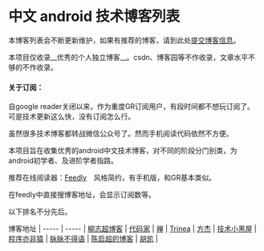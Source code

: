中文 android 技术博客列表
=========

本博客列表会不断更新维护，如果有推荐的博客，请到此处[提交博客信息](https://github.com/chaojimiaomiao/androidBlogCN/issues/1)。

本项目仅收录__优秀的个人独立博客__。csdn、博客园等不作收录，文章水平不够的不作收录。

#### 关于订阅：
自google reader关闭以来，作为重度GR订阅用户，有段时间都不想玩订阅了。可是技术更新这么快，没有订阅怎么行。

虽然很多技术博客都转战微信公众号了。然而手机阅读代码依然不方便。

本项目旨在收集优秀的android中文技术博客，对不同的阶段分门别类，为android初学者、及进阶学者指路。

推荐在线阅读器：[Feedly](http://feedly.com)　风格简约，有手机版，和GR基本类似。

在feedly中直接搜博客地址，会显示订阅数等。

以下排名不分先后。


博客地址 |
----- | ----- |
[柳志超博客](http://liuzhichao.com/p/category/program/andriod) |
[代码家](http://blog.daimajia.com/) |
[禅](http://www.bingjie.me) |
[Trinea](http://www.trinea.cn/) |
[方杰](http://fangjie.info/blog/) |
[技术小黑屋](http://droidyue.com/) |
[程序亦非猿](http://yifeiyuan.me/) |
[脉脉不得语](http://www.inferjay.com/) |
[陈启超的博客](http://chenqichao.me/) |
[胡凯](http://hukai.me/) |



